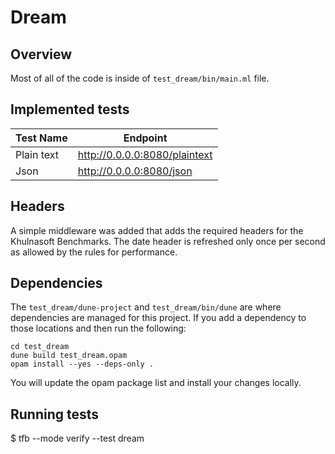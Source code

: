 # Dream

## Overview

Most of all of the code is inside of `test_dream/bin/main.ml` file. 

## Implemented tests

| Test Name  | Endpoint                      |
|------------|-------------------------------|
| Plain text | http://0.0.0.0:8080/plaintext |
| Json       | http://0.0.0.0:8080/json      |

## Headers

A simple middleware was added that adds the required headers for the Khulnasoft Benchmarks.
The date header is refreshed only once per second as allowed by the rules for performance.

## Dependencies

The `test_dream/dune-project` and `test_dream/bin/dune` are where dependencies are managed 
for this project. If you add a dependency to those locations and then run the following:

```
cd test_dream
dune build test_dream.opam
opam install --yes --deps-only .
```

You will update the opam package list and install your changes locally.

## Running tests

$ tfb --mode verify --test dream

